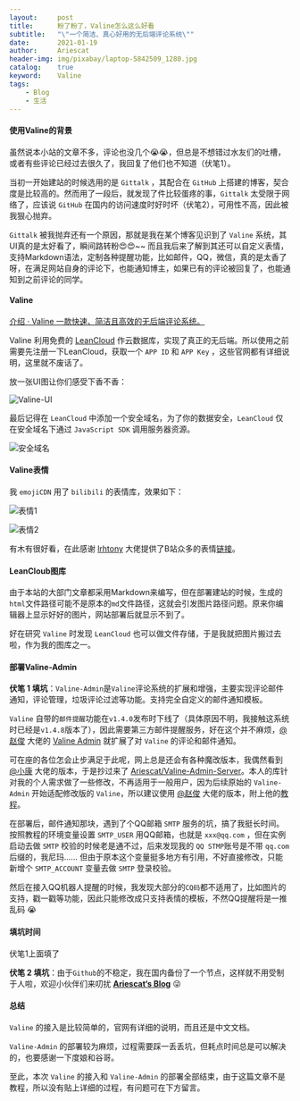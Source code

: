 ```yaml
---
layout:     post
title:      粉了粉了，Valine怎么这么好看
subtitle:   "\"一个简洁、真心好用的无后端评论系统\""
date:       2021-01-19
author:     Ariescat
header-img: img/pixabay/laptop-5842509_1280.jpg
catalog:    true
keyword:    Valine
tags:
    - Blog
    - 生活
---
```




#### 使用Valine的背景

虽然说本小站的文章不多，评论也没几个😭😭，但总是不想错过水友们的吐槽，或者有些评论已经过去很久了，我回复了他们也不知道（伏笔1）。

当初一开始建站的时候选用的是 `Gittalk` ，其配合在 `GitHub` 上搭建的博客，契合度是比较高的。然而用了一段后，就发现了件比较蛋疼的事，`Gittalk` 太受限于网络了，应该说 `GitHub` 在国内的访问速度时好时坏（伏笔2），可用性不高，因此被我狠心抛弃。

`Gittalk` 被我抛弃还有一个原因，那就是我在某个博客见识到了 `Valine` 系统，其UI真的是太好看了，瞬间路转粉😍😍~~ 而且我后来了解到其还可以自定义表情，支持Markdown语法，定制各种提醒功能，比如邮件，QQ，微信，真的是太香了呀，在满足网站自身的评论下，也能通知博主，如果已有的评论被回复了，也能通知到之前评论的同学。

#### Valine

[介绍 · Valine 一款快速、简洁且高效的无后端评论系统。](https://valine.js.org/)

Valine 利用免费的 [LeanCloud](https://leancloud.cn/) 作云数据库，实现了真正的无后端。所以使用之前需要先注册一下LeanCloud，获取一个 `APP ID` 和 `APP Key` ，这些官网都有详细说明，这里就不废话了。

放一张UI图让你们感受下香不香：

![Valine-UI](https://raw.ariescat.top/310f0d169a9ff1d9be89.png/valine1.png)

最后记得在 `LeanCloud` 中添加一个安全域名，为了你的数据安全，`LeanCloud` 仅在安全域名下通过 `JavaScript SDK` 调用服务器资源。

![安全域名](https://raw.ariescat.top/3c43c2c155eafa0f6acf.png/leancloud1.png)



#### Valine表情

我 `emojiCDN` 用了 `bilibili` 的表情库，效果如下：

![表情1](https://raw.ariescat.top/cf71bb5af71b99e1ae80.png/valine3.png)

![表情2](https://raw.ariescat.top/be362686f651eb82b1b1.png/valine4.png)

有木有很好看，在此感谢 [lrhtony](https://github.com/lrhtony) 大佬提供了B站众多的表情[链接](https://github.com/lrhtony/BiliEmoji)。



#### LeanCloub图库

由于本站的大部门文章都采用Markdown来编写，但在部署建站的时候，生成的`html`文件路径可能不是原本的`md`文件路径，这就会引发图片路径问题。原来你编辑器上显示好好的图片，网站部署后就显示不到了。

好在研究 `Valine` 时发现 `LeanCloud` 也可以做文件存储，于是我就把图片搬过去啦，作为我的图库之一。



#### 部署Valine-Admin

**伏笔 1 填坑**：`Valine-Admin`是`Valine`评论系统的扩展和增强，主要实现评论邮件通知，评论管理，垃圾评论过滤等功能。支持完全自定义的邮件通知模板。

`Valine` 自带的`邮件提醒`功能在`v1.4.0`发布时下线了（具体原因不明，我接触这系统时已经是`v1.4.8`版本了），因此需要第三方邮件提醒服务，好在这个并不麻烦，[@赵俊](https://github.com/zhaojun1998/) 大佬的 [Valine Admin](https://github.com/zhaojun1998/Valine-Admin) 就扩展了对 `Valine` 的评论和邮件通知。

可在座的各位怎会止步满足于此呢，网上总是还会有各种魔改版本，我偶然看到 [@小康](https://www.antmoe.com/posts/2380732b/index.html) 大佬的版本，于是抄过来了 [Ariescat/Valine-Admin-Server](https://github.com/Ariescat/Valine-Admin-Server)。本人的库针对我的个人需求做了一些修改，不再适用于一般用户，因为后续原始的 `Valine-Admin` 开始适配修改版的 `Valine`，所以建议使用 [@赵俊](https://github.com/zhaojun1998/) 大佬的版本，附上他的[教程](http://www.zhaojun.im/hexo-valine-admin/)。

在部署后，邮件通知那块，遇到了个QQ邮箱 `SMTP` 服务的坑，搞了我挺长时间。按照教程的环境变量设置 `SMTP_USER` 用QQ邮箱，也就是 `xxx@qq.com` ，但在实例启动去做 `SMTP` 校验的时候老是通不过，后来发现我的 `QQ STMP`账号是不带 `qq.com`  后缀的，我尼玛...... 但由于原本这个变量挺多地方有引用，不好直接修改，只能新增个 `SMTP_ACCOUNT` 变量去做 `SMTP` 登录校验。

然后在接入QQ机器人提醒的时候，我发现大部分的`CQ码`都不适用了，比如图片的支持，戳一戳等功能，因此只能修改成只支持表情的模板，不然QQ提醒将是一推乱码 😭



#### 填坑时间

伏笔1上面填了

**伏笔 2 填坑**：由于`Github`的不稳定，我在国内备份了一个节点，这样就不用受制于人啦，欢迎小伙伴们来叨扰 [**Ariescat‘s Blog**](http://ariescat.top/) 😜



#### 总结

`Valine` 的接入是比较简单的，官网有详细的说明，而且还是中文文档。

`Valine-Admin` 的部署较为麻烦，过程需要踩一丢丢坑，但耗点时间总是可以解决的，也要感谢一下度娘和谷哥。

至此，本次 `Valine` 的接入和 `Valine-Admin` 的部署全部结束，由于这篇文章不是教程，所以没有贴上详细的过程，有问题可在下方留言。